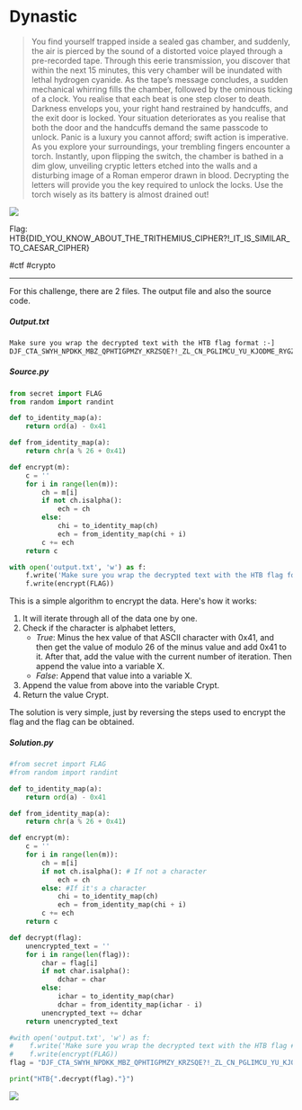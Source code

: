 # Dynastic
> You find yourself trapped inside a sealed gas chamber, and suddenly, the air is pierced by the sound of a distorted voice played through a pre-recorded tape. Through this eerie transmission, you discover that within the next 15 minutes, this very chamber will be inundated with lethal hydrogen cyanide. As the tape’s message concludes, a sudden mechanical whirring fills the chamber, followed by the ominous ticking of a clock. You realise that each beat is one step closer to death. Darkness envelops you, your right hand restrained by handcuffs, and the exit door is locked. Your situation deteriorates as you realise that both the door and the handcuffs demand the same passcode to unlock. Panic is a luxury you cannot afford; swift action is imperative. As you explore your surroundings, your trembling fingers encounter a torch. Instantly, upon flipping the switch, the chamber is bathed in a dim glow, unveiling cryptic letters etched into the walls and a disturbing image of a Roman emperor drawn in blood. Decrypting the letters will provide you the key required to unlock the locks. Use the torch wisely as its battery is almost drained out!

![](https://i.imgur.com/AafS5aD.png)

Flag: HTB{DID_YOU_KNOW_ABOUT_THE_TRITHEMIUS_CIPHER?!_IT_IS_SIMILAR_TO_CAESAR_CIPHER}

#ctf #crypto 

---
For this challenge, there are 2 files. The output file and also the source code.
##### Output.txt
```txt
Make sure you wrap the decrypted text with the HTB flag format :-]
DJF_CTA_SWYH_NPDKK_MBZ_QPHTIGPMZY_KRZSQE?!_ZL_CN_PGLIMCU_YU_KJODME_RYGZXL
```
##### Source.py
```python
from secret import FLAG
from random import randint

def to_identity_map(a):
    return ord(a) - 0x41

def from_identity_map(a):
    return chr(a % 26 + 0x41)

def encrypt(m):
    c = ''
    for i in range(len(m)):
        ch = m[i]
        if not ch.isalpha():
            ech = ch
        else:
            chi = to_identity_map(ch)
            ech = from_identity_map(chi + i)
        c += ech
    return c

with open('output.txt', 'w') as f:
    f.write('Make sure you wrap the decrypted text with the HTB flag format :-]\n')
    f.write(encrypt(FLAG))
```

This is a simple algorithm to encrypt the data. Here's how it works:
1. It will iterate through all of the data one by one.
2. Check if the character is alphabet letters, 
   - *True*: Minus the hex value of that ASCII character with 0x41, and then get the value of modulo 26 of the minus value and add 0x41 to it. After that, add the value with the current number of iteration. Then append the value into a variable X.
   - *False*: Append that value into a variable X.
3. Append the value from above into the variable Crypt.
4. Return the value Crypt.

The solution is very simple, just by reversing the steps used to encrypt the flag and the flag can be obtained.
##### Solution.py
```python
#from secret import FLAG
#from random import randint

def to_identity_map(a):
    return ord(a) - 0x41

def from_identity_map(a):
    return chr(a % 26 + 0x41)

def encrypt(m):
    c = ''
    for i in range(len(m)):
        ch = m[i]
        if not ch.isalpha(): # If not a character
            ech = ch
        else: #If it's a character
            chi = to_identity_map(ch)
            ech = from_identity_map(chi + i)
        c += ech
    return c

def decrypt(flag):
	unencrypted_text = ''
	for i in range(len(flag)):
		char = flag[i]
		if not char.isalpha():
			dchar = char
		else:
			ichar = to_identity_map(char)
			dchar = from_identity_map(ichar - i)
		unencrypted_text += dchar
	return unencrypted_text

#with open('output.txt', 'w') as f:
#    f.write('Make sure you wrap the decrypted text with the HTB flag #format :-]\n')
#    f.write(encrypt(FLAG))
flag = "DJF_CTA_SWYH_NPDKK_MBZ_QPHTIGPMZY_KRZSQE?!_ZL_CN_PGLIMCU_YU_KJODME_RYGZXL"

print("HTB{".decrypt(flag)."}")
```

![](https://i.imgur.com/TvLpwXw.png)
